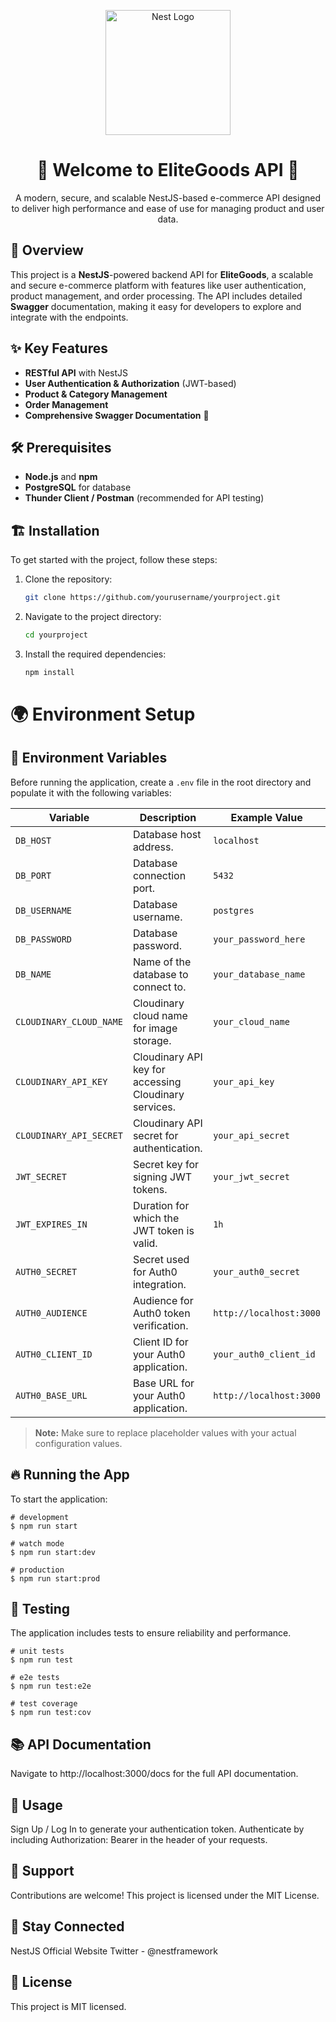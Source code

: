<p align="center">
  <a href="http://nestjs.com/" target="blank"><img src="https://res.cloudinary.com/dwhejzrua/image/upload/v1729007541/ecc8eb02-058c-4fca-b62a-b2b319b48d6e-removebg-preview_vusplu.png" width="200" alt="Nest Logo" /></a>
</p>

<h1 align="center">🌟 Welcome to EliteGoods API 🌟</h1>
<p align="center">A modern, secure, and scalable NestJS-based e-commerce API designed to deliver high performance and ease of use for managing product and user data.</p>

## 🚀 Overview

This project is a **NestJS**-powered backend API for **EliteGoods**, a scalable and secure e-commerce platform with features like user authentication, product management, and order processing. The API includes detailed **Swagger** documentation, making it easy for developers to explore and integrate with the endpoints.

## ✨ Key Features

- **RESTful API** with NestJS
- **User Authentication & Authorization** (JWT-based)
- **Product & Category Management**
- **Order Management**
- **Comprehensive Swagger Documentation** 📜

## 🛠 Prerequisites

- **Node.js** and **npm**
- **PostgreSQL** for database
- **Thunder Client / Postman** (recommended for API testing)

## 🏗 Installation

To get started with the project, follow these steps:

1. Clone the repository:
   ```bash
   git clone https://github.com/yourusername/yourproject.git
   ```
2. Navigate to the project directory:
   ```bash
   cd yourproject
   ```
3. Install the required dependencies:
   ```bash
   npm install
   ```

# 🌍 Environment Setup

## 🌱 Environment Variables

Before running the application, create a `.env` file in the root directory and populate it with the following variables:

| Variable                | Description                                           | Example Value           |
| ----------------------- | ----------------------------------------------------- | ----------------------- |
| `DB_HOST`               | Database host address.                                | `localhost`             |
| `DB_PORT`               | Database connection port.                             | `5432`                  |
| `DB_USERNAME`           | Database username.                                    | `postgres`              |
| `DB_PASSWORD`           | Database password.                                    | `your_password_here`    |
| `DB_NAME`               | Name of the database to connect to.                   | `your_database_name`    |
| `CLOUDINARY_CLOUD_NAME` | Cloudinary cloud name for image storage.              | `your_cloud_name`       |
| `CLOUDINARY_API_KEY`    | Cloudinary API key for accessing Cloudinary services. | `your_api_key`          |
| `CLOUDINARY_API_SECRET` | Cloudinary API secret for authentication.             | `your_api_secret`       |
| `JWT_SECRET`            | Secret key for signing JWT tokens.                    | `your_jwt_secret`       |
| `JWT_EXPIRES_IN`        | Duration for which the JWT token is valid.            | `1h`                    |
| `AUTH0_SECRET`          | Secret used for Auth0 integration.                    | `your_auth0_secret`     |
| `AUTH0_AUDIENCE`        | Audience for Auth0 token verification.                | `http://localhost:3000` |
| `AUTH0_CLIENT_ID`       | Client ID for your Auth0 application.                 | `your_auth0_client_id`  |
| `AUTH0_BASE_URL`        | Base URL for your Auth0 application.                  | `http://localhost:3000` |

> **Note:** Make sure to replace placeholder values with your actual configuration values.

## 🔥 Running the App

To start the application:

```
# development
$ npm run start

# watch mode
$ npm run start:dev

# production
$ npm run start:prod

```

## 🧪 Testing

The application includes tests to ensure reliability and performance.

```
# unit tests
$ npm run test

# e2e tests
$ npm run test:e2e

# test coverage
$ npm run test:cov
```

## 📚 API Documentation

Navigate to http://localhost:3000/docs for the full API documentation.

## 🔑 Usage

Sign Up / Log In to generate your authentication token.
Authenticate by including Authorization: Bearer <token> in the header of your requests.

## 💖 Support

Contributions are welcome! This project is licensed under the MIT License.

## 🌟 Stay Connected

NestJS Official Website
Twitter - @nestframework

## 📝 License

This project is MIT licensed.
